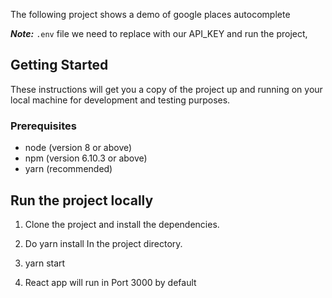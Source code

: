 The following project shows a demo of google places autocomplete

**_Note:_** `.env` file we need to replace with our API_KEY and run the project,

## Getting Started

These instructions will get you a copy of the project up and running on your local machine for development and testing purposes.

### Prerequisites

- node (version 8 or above)
- npm (version 6.10.3 or above)
- yarn (recommended)

## Run the project locally

1. Clone the project and install the dependencies.

2. Do yarn install In the project directory.

3. yarn start

4. React app will run in Port 3000 by default



 